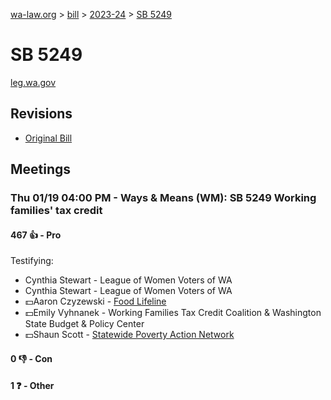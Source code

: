 [wa-law.org](/) > [bill](/bill/) > [2023-24](/bill/2023-24/) > [SB 5249](/bill/2023-24/sb/5249/)

# SB 5249
[leg.wa.gov](https://app.leg.wa.gov/billsummary?BillNumber=5249&Year=2023&Initiative=false)

## Revisions
* [Original Bill](1/)

## Meetings
### Thu 01/19 04:00 PM - Ways & Means (WM): SB 5249 Working families' tax credit
#### 467 👍 - Pro
Testifying:
* Cynthia Stewart - League of Women Voters of WA
* Cynthia Stewart - League of Women Voters of WA
* 💵Aaron Czyzewski - [Food Lifeline](/org/food_lifeline/)
* 💵Emily Vyhnanek - Working Families Tax Credit Coalition & Washington State Budget & Policy Center
* 💵Shaun Scott - [Statewide Poverty Action Network](/org/statewide_poverty_action_network/)

#### 0 👎 - Con

#### 1 ❓ - Other
